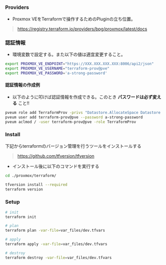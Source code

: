 ##
### Providers
- Proxmox VEをTerraformで操作するためのPluginの立ち位置。
> https://registry.terraform.io/providers/bpg/proxmox/latest/docs

### 認証情報
- 環境変数で設定する。また以下の値は適宜変更すること。
```bash
export PROXMOX_VE_ENDPOINT="https://XXX.XXX.XXX.XXX:8006/api2/json"
export PROXMOX_VE_USERNAME="terraform-prov@pve"
export PROXMOX_VE_PASSWORD='a-strong-password'
```

#### 認証情報の作成例
- 以下のように叩けば認証情報を作成できる。このとき **パスワードは必ず変える** こと!!
```bash
pveum role add TerraformProv -privs "Datastore.AllocateSpace Datastore.AllocateTemplate Datastore.Audit Pool.Allocate Sys.Audit Sys.Console Sys.Modify VM.Allocate VM.Audit VM.Clone VM.Config.CDROM VM.Config.Cloudinit VM.Config.CPU VM.Config.Disk VM.Config.HWType VM.Config.Memory VM.Config.Network VM.Config.Options VM.Migrate VM.Monitor VM.PowerMgmt SDN.Use"
pveum user add terraform-prov@pve --password a-strong-password
pveum aclmod / -user terraform-prov@pve -role TerraformProv
```

### Install
下記からterraformのバージョン管理を行うツールをインストールする
> https://github.com/tfversion/tfversion

- インストール後に以下のコマンドを実行する
```bash
cd ./proxmox/terraform/

tfversion install --required
terraform version
```

### Setup
```bash
# init
terraform init

# plan
terraform plan -var-file=var_files/dev.tfvars

# apply
terraform apply -var-file=var_files/dev.tfvars

# destroy
terraform destroy -var-file=var_files/dev.tfvars
```
